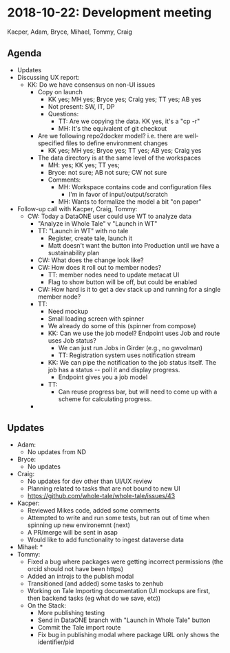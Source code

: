 2018-10-22: Development meeting
===============================
Kacper, Adam, Bryce, Mihael, Tommy, Craig

Agenda
------
* Updates
* Discussing UX report:
  * KK: Do we have consensus on non-UI issues
      * Copy on launch
          * KK yes; MH yes; Bryce yes; Craig yes; TT yes; AB yes
          * Not present: SW, IT, DP
          * Questions: 
              * TT: Are we copying the data. KK yes, it's a "cp -r"
              * MH: It's the equivalent of git checkout
      * Are we following repo2docker model? i.e. there are well-specified files to define environment changes
          * KK yes; MH yes; Bryce yes; TT yes; AB yes; Craig yes
      * The data directory is at the same level of the workspaces
          * MH: yes; KK yes; TT yes; 
          * Bryce: not sure; AB not sure; CW not sure
          * Comments:
              * MH: Workspace contains code and configuration files
                  * I'm in favor of input/output/scratch
              * MH: Wants to formalize the model a bit "on paper"
* Follow-up call with Kacper, Craig, Tommy:
    * CW: Today a DataONE user could use WT to analyze data
        * "Analyze in Whole Tale" v "Launch in WT"
        * TT: "Launch in WT" with no tale
            * Register, create tale, launch it
            * Matt doesn't want the button into Production until we have a sustainability plan
        * CW: What does the change look like?
        * CW: How does it roll out to member nodes?
            * TT: member nodes need to update metacat UI
            * Flag to show button will be off, but could be enabled
        * CW: How hard is it to get a dev stack up and running for a single member node?
        * TT: 
            * Need mockup
            * Small loading screen with spinner
            * We already do some of this (spinner from compose)
            * KK: Can we use the job model? Endpoint uses Job and route uses Job status?
                * We can just run Jobs in Girder (e.g., no gwvolman)
                * TT: Registration system uses notification stream
            * KK: We can pipe the notification to the job status itself.  The job has a status -- poll it and display progress.
                * Endpoint gives you a job model
            * TT:
                * Can reuse progress bar, but will need to come up with a scheme for calculating progress.
        * 


Updates
-------
* Adam:
  * No updates from ND 
* Bryce:
  * No updates
* Craig:
  * No updates for dev other than UI/UX review
  * Planning related to tasks that are not bound to new UI  
  * https://github.com/whole-tale/whole-tale/issues/43
* Kacper:
  * Reviewed Mikes code, added some comments
  * Attempted to write and run some tests, but ran out of time when spinning up new environemnt (next)
  * A PR/merge will be sent in asap
  * Would like to add functionality to ingest dataverse data
* Mihael:
  *
* Tommy: 
  * Fixed a bug where packages were getting incorrect permissions (the orcid should not have been https)
  * Added an introjs to the publish modal
  * Transitioned (and added) some tasks to zenhub
  * Working on Tale Importing documentation (UI mockups are first, then backend tasks (eg what do we save, etc))
  * On the Stack:
      * More publishing testing
      * Send in DataONE branch with "Launch in Whole Tale" button
      * Commit the Tale import route
      * Fix bug in publishing modal where package URL only shows the identifier/pid
